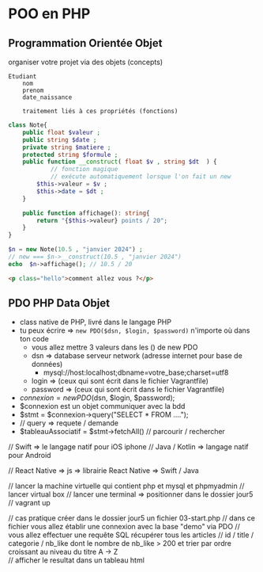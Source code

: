 # POO en PHP 

## Programmation Orientée Objet 

organiser votre projet via des objets (concepts)

```
Etudiant 
    nom
    prenom
    date_naissance

    traitement liés à ces propriétés (fonctions)
```


```php
class Note{
    public float $valeur ;
    public string $date ;
    private string $matiere ;
    protected string $formule ; 
    public function __construct( float $v , string $dt  ) { 
            // fonction magique 
            // exécute automatiquement lorsque l'on fait un new 
        $this->valeur = $v ;
        $this->date = $dt ; 
    }

    public function affichage(): string{
        return "{$this->valeur} points / 20"; 
    }
}

$n = new Note(10.5 , "janvier 2024") ; 
// new === $n->__construct(10.5 , "janvier 2024")
echo  $n->affichage(); // 10.5 / 20
```


```html
<p class="hello">comment allez vous ?</p>
```

## PDO PHP Data Objet

- class native de PHP, livré dans le langage PHP 
- tu peux écrire => `new PDO($dsn, $login, $password)` n'importe où dans ton code
    - vous allez mettre 3 valeurs dans les () de new PDO
    - dsn => database serveur network (adresse internet pour base de données)
        - mysql://host:localhost;dbname=votre_base;charset=utf8
    - login =>  (ceux qui sont écrit dans le fichier Vagrantfile)
    - password =>  (ceux qui sont écrit dans le fichier Vagrantfile)
-  $connexion = new PDO($dsn, $login, $password); 
- $connexion est un objet communiquer avec la bdd 
- $stmt = $connexion->query("SELECT * FROM ...."); 
- // query => requete / demande
- $tableauAssociatif = $stmt->fetchAll() // parcourir / rechercher 


// Swift => le langage natif pour iOS iphone
// Java / Kotlin => langage natif pour Android  

// React Native => js => librairie React Native => Swift / Java 


// lancer la machine virtuelle qui contient php et mysql et phpmyadmin
// lancer virtual box
// lancer une terminal => positionner dans le dossier jour5
// vagrant up 

// cas pratique créer dans le dossier jour5 un fichier 03-start.php 
// dans ce fichier vous allez établir une connexion avec la base "demo" via PDO
// vous allez effectuer une requête SQL récupérer tous les articles 
// id / title / categorie / nb_like
dont le nombre de nb_like  > 200 et trier par ordre croissant au niveau du titre A -> Z  
// afficher le resultat dans un tableau html 
